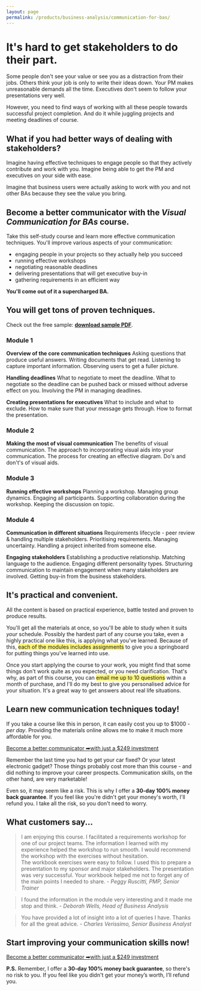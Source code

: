 ```yaml
---
layout: page
permalink: /products/business-analysis/communication-for-bas/
---
```

# It's hard to get stakeholders to do their part.

Some people don't see your value or see you as a distraction from their jobs. Others think your job is only to write their ideas down. Your PM makes unreasonable demands all the time. Executives don't seem to follow your presentations very well.

However, you need to find ways of working with all these people towards successful project completion. And do it while juggling projects and meeting deadlines of course. 

## What if you had better ways of dealing with stakeholders?

Imagine having effective techniques to engage people so that they actively contribute and work with you. Imagine being able to get the PM and executives on your side with ease. 

Imagine that business users were actually asking to work with _you_ and not other BAs because they see the value you bring. 

## Become a better communicator with the _Visual Communication for BAs_ course.

Take this self-study course and learn more effective communication techniques. You'll improve various aspects of your communication:

<ul class = "check">
<li>engaging people in your projects so they actually help you succeed</li>
<li>running effective workshops</li>
<li>negotiating reasonable deadlines</li>
<li>delivering presentations that will get executive buy-in</li>
<li>gathering requirements in an efficient way</li>
</ul>


**You'll come out of it a supercharged BA.**

## You will get tons of proven techniques.

Check out the free sample: **[download sample PDF](/files/products/communication-course-sample.pdf)**.

### Module 1

**Overview of the core communication techniques**
Asking questions that produce useful answers. Writing documents that get read. Listening to capture important information. Observing users to get a fuller picture. 

**Handling deadlines**
What to negotiate to meet the deadline. What to negotiate so the deadline can be pushed back or missed without adverse effect on you. Involving the PM in managing deadlines. 

**Creating presentations for executives**
What to include and what to exclude. How to make sure that your message gets through. How to format the presentation.

### Module 2

**Making the most of visual communication**
The benefits of visual communication. The approach to incorporating visual aids into your communication. The process for creating an effective diagram. Do's and don't's of visual aids. 

### Module 3

**Running effective workshops**
Planning a workshop. Managing group dynamics. Engaging all participants. Supporting collaboration during the workshop. Keeping the discussion on topic.

### Module 4

**Communication in different situations**
Requirements lifecycle - peer review & handling multiple stakeholders. Prioritising requirements. Managing uncertainty. Handling a project inherited from someone else. 

**Engaging stakeholders**
Establishing a productive relationship. Matching language to the audience. Engaging different personality types. Structuring communication to maintain engagement when many stakeholders are involved. Getting buy-in from the business stakeholders.

## It's practical and convenient.

All the content is based on practical experience, battle tested and proven to produce results. 

You'll get all the materials at once, so you'll be able to study when it suits _your_ schedule. Possibly the hardest part of any course you take, even a highly practical one like this, is applying what you've learned. Because of this, <span style = "background-color: #fff77c">each of the modules includes assignments</span> to give you a springboard for putting things you've learned into use.

Once you start applying the course to your work, you might find that some things don't work quite as you expected, or you need clarification. That's why, as part of this course, you can <span style = "background-color: #fff77c">email me up to 10 questions</span> within a month of purchase, and I'll do my best to give you personalised advice for your situation. It's a great way to get answers about real life situations. 

## Learn new communication techniques today!

If you take a course like this in person, it can easily cost you up to $1000 - _per day_. Providing the materials online allows me to make it much more affordable for you. 

<a href = "https://getdpd.com/v2/cart/add/5365/57973/59037" class = "orange-button" style = "width: 90%; margin-left: auto; margin-right: auto"><span class = "main-text">Become a better communicator ➡</span><span class = "extra-text">with just a $249 investment</span></a>

Remember the last time you had to get your car fixed? Or your latest electronic gadget? Those things probably cost more than this course - and did nothing to improve your career prospects. Communication skills, on the other hand, are very marketable!

Even so, it may seem like a risk. This is why I offer a **30-day 100% money back guarantee**. If you feel like you're didn't get your money's worth, I'll refund you. I take all the risk, so you don't need to worry.

## What customers say...

> I am enjoying this course.  I facilitated a requirements workshop for one of our project teams. The information I learned with my experience helped the workshop to run smooth. I would recommend the workshop with the exercises without hesitation.<br/>
> The workbook exercises were easy to follow. I used this to prepare a presentation to my sponsor and major stakeholders. The presentation was very successful. Your workbook helped me not to forget any of the main points I needed to share. - _Peggy Ruscitti, PMP, Senior Trainer_

> I found the information in the module very interesting and it made me stop and think. - _Deborah Wells, Head of Business Analysis_

> You have provided a lot of insight into a lot of queries I have. Thanks for all the great advice. - _Charles Verissimo, Senior Business Analyst_

## Start improving your communication skills now!

<a href = "https://getdpd.com/v2/cart/add/5365/57973/59037" class = "orange-button" style = "width: 90%; margin-left: auto; margin-right: auto"><span class = "main-text">Become a better communicator ➡</span><span class = "extra-text">with just a $249 investment</span></a>

**P.S.** Remember, I offer a **30-day 100% money back guarantee**, so there's no risk to you. If you feel like you didn't get your money’s worth, I’ll refund you. 
